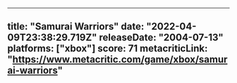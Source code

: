 
---
title: "Samurai Warriors"
date: "2022-04-09T23:38:29.719Z"
releaseDate: "2004-07-13"
platforms: ["xbox"]
score: 71
metacriticLink: "https://www.metacritic.com/game/xbox/samurai-warriors"
---
